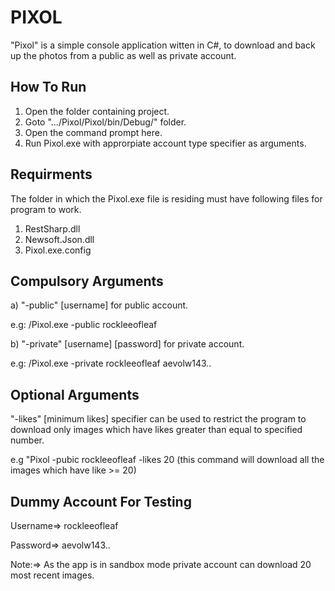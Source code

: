 # PIXOL
"Pixol" is a simple console application witten in C#, to download and back up the photos from a public as well as private account.

## How To Run
1) Open the folder containing project.
2) Goto ".../Pixol/Pixol/bin/Debug/" folder.
3) Open the command prompt here.
4) Run Pixol.exe with approrpiate account type specifier as arguments.

## Requirments
The folder in which the Pixol.exe file is residing must have following files for program to work.
1) RestSharp.dll
2) Newsoft.Json.dll
3) Pixol.exe.config

## Compulsory Arguments
a)   "-public" [username] for public account.

e.g: /Pixol.exe -public rockleeofleaf

b)   "-private" [username] [password] for private account.

e.g: /Pixol.exe -private rockleeofleaf aevolw143..

## Optional Arguments

"-likes" [minimum likes] specifier can be used to restrict the program to download only images
which have likes greater than equal to specified number.

e.g  "Pixol -pubic rockleeofleaf -likes 20
(this command will download all the images which have like >= 20)

## Dummy Account For Testing
Username=> rockleeofleaf

Password=> aevolw143..

Note:=> As the app is in sandbox mode private account can download 20 most recent images.

